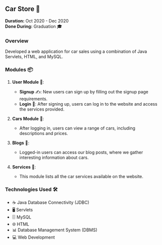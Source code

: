 ## Car Store 🏪

**Duration:** Oct 2020 - Dec 2020  
**Done During:** Graduation 🎓

### Overview
Developed a web application for car sales using a combination of Java Servlets, HTML, and MySQL.

### Modules 📦
1. **User Module** 👤:
   - **Signup** ✍️: New users can sign up by filling out the signup page requirements.
   - **Login** 🔑: After signing up, users can log in to the website and access the services provided.

2. **Cars Module** 🚗:
   - After logging in, users can view a range of cars, including descriptions and prices.

3. **Blogs** 📝:
   - Logged-in users can access our blog posts, where we gather interesting information about cars.

4. **Services** 🔧:
   - This module lists all the car services available on the website.

### Technologies Used 🛠️
- ☕ Java Database Connectivity (JDBC)
- 🖥️ Servlets
- 🗄️ MySQL
- 🌐 HTML
- 📊 Database Management System (DBMS)
- 💻 Web Development
